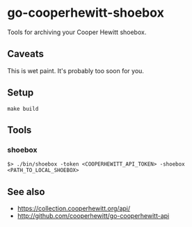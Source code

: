 # go-cooperhewitt-shoebox

Tools for archiving your Cooper Hewitt shoebox.

## Caveats

This is wet paint. It's probably too soon for you.

## Setup

```
make build
```

## Tools

### shoebox

```
$> ./bin/shoebox -token <COOPERHEWITT_API_TOKEN> -shoebox <PATH_TO_LOCAL_SHOEBOX>
```

## See also

* https://collection.cooperhewitt.org/api/
* http://github.com/cooperhewitt/go-cooperhewitt-api
